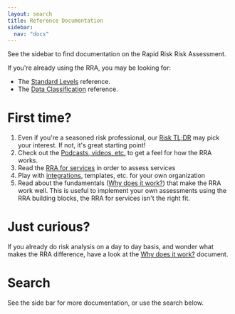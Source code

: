 ```yaml
---
layout: search
title: Reference Documentation
sidebar:
  nav: "docs"
---
```


See the sidebar to find documentation on the Rapid Risk Risk Assessment.

If you're already using the RRA, you may be looking for:

- The [Standard Levels](standard_levels) reference.
- The [Data Classification](data_classification) reference.

# First time?

1. Even if you're a seasoned risk professional, our [Risk TL;DR](assessing_security_risk) may pick your interest. If not, it's great starting point!
2. Check out the [Podcasts, videos, etc.](podcasts) to get a feel for how the RRA works.
3. Read the [RRA for services](rapid_risk_assessment) in order to assess services
4. Play with [integrations](integrations), templates, etc. for your own organization
5. Read about the fundamentals ([Why does it work?](primer)) that make the RRA work well. This is useful to implement your own assessments using the RRA building blocks, the RRA for services isn't the right fit.

# Just curious?

If you already do risk analysis on a day to day basis, and wonder what makes the RRA difference, have a look at the [Why does it work?](primer) document.


# Search

See the side bar for more documentation, or use the search below.
